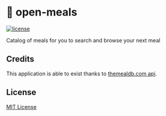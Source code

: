 # :curry: open-meals

[![license](https://img.shields.io/github/license/mashape/apistatus.svg)](https://opensource.org/licenses/MIT)

Catalog of meals for you to search and browse your next meal

## Credits

This application is able to exist thanks to [themealdb.com api](https://www.themealdb.com/api.php).

## License

[MIT License](https://opensource.org/licenses/MIT)
